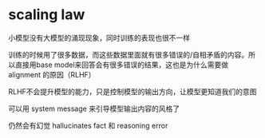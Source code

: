 # scaling law

小模型没有大模型的涌现现象，同时训练的表现也很不一样

训练的时候用了很多数据，而这些数据里面就有很多错误的/自相矛盾的内容。所以直接用base model来回答会有很多错误的结果，这也是为什么需要做 alignment 的原因（RLHF）

RLHF不会提升模型的能力，只是控制模型的输出方向，让模型更知道我们的意图

可以用 system message 来引导模型输出内容的风格了

仍然会有幻觉 hallucinates fact 和 reasoning error